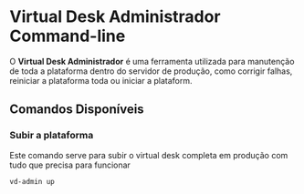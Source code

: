 # Virtual Desk Administrador Command-line

O **Virtual Desk Administrador** é uma ferramenta utilizada para manutenção de toda a plataforma dentro do servidor de produção, como corrigir falhas, reiniciar a plataforma toda ou iniciar a plataform.


## Comandos Disponíveis

### Subir a plataforma
Este comando serve para subir o virtual desk completa em produção com tudo que precisa para funcionar
```bash
vd-admin up
```